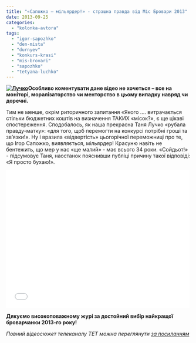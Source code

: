 ```yaml
---
title: "«Сапожко – мільярдер!» - страшна правда від Міс Бровари 2013"
date: 2013-09-25
categories: 
  - "kolonka-avtora"
tags: 
  - "igor-sapozhko"
  - "den-mista"
  - "durnyev"
  - "konkurs-krasi"
  - "mis-brovari"
  - "sapozhko"
  - "tetyana-luchko"
---
```


**[![Лучко](https://mpz.brovary.org/wp-content/uploads/2013/09/Luchko.jpg)](https://mpz.brovary.org/wp-content/uploads/2013/09/Luchko.jpg)Особливо коментувати дане відео не хочеться – все на моніторі, моралізаторство чи менторство в цьому випадку навряд чи доречні.** 

Тим не менше, окрім риторичного запитання «Якого …. витрачається стільки бюджетних коштів на визначення ТАКИХ «місок?», є ще цікаві спостереження. Сподобалось, як наша прекрасна Таня Лучко «рубала правду-матку»: «для того, щоб перемогти на конкурсі потрібні гроші та зв’язки!». Ну і вразила «відвертість» цьогорічної переможниці про те, що Ігор Сапожко, виявляється, мільярдер! Красуню навіть не бентежить, що мер у нас «ще малий» - має всього 34 роки. «Сойдьот!» - підсумовує Таня, наостанок пояснивши публіці причину такої відповіді: «Я просто бухаю!».

<iframe src="//player.vimeo.com/video/75378880" width="500" height="375" frameborder="0" allowfullscreen="allowfullscreen"></iframe>

**Дякуємо високоповажному журі за достойний вибір найкращої броварчанки 2013-го року!**

_Повний відеосюжет телеканалу ТЕТ можна переглянути [за посиланням](http://www.youtube.com/watch?v=-6NAQIr5_-M)_
